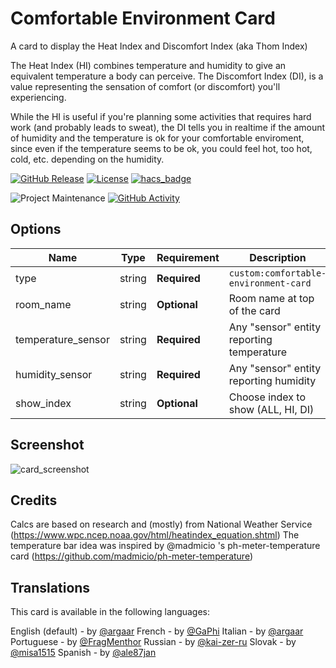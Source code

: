 # Comfortable Environment Card

A card to display the Heat Index and Discomfort Index (aka Thom Index)

The Heat Index (HI) combines temperature and humidity to give an equivalent temperature a body can perceive.
The Discomfort Index (DI), is a value representing the sensation of comfort (or discomfort) you'll experiencing.

While the HI is useful if you're planning some activities that requires hard work (and probably leads to sweat),
the DI tells you in realtime if the amount of humidity and the temperature is ok for your comfortable enviroment,
since even if the temperature seems to be ok, you could feel hot, too hot, cold, etc. depending on the humidity.

[![GitHub Release][releases-shield]][releases]
[![License][license-shield]](LICENSE)
[![hacs_badge](https://img.shields.io/badge/HACS-DEFAULT-41BDF5.svg?style=for-the-badge)](https://github.com/hacs/integration)

![Project Maintenance][maintenance-shield]
[![GitHub Activity][commits-shield]][commits]

## Options

| Name               | Type    | Requirement  | Description                                    | Default  |
| ------------------ | ------- | ------------ | ---------------------------------------------- | -------- |
| type               | string  | **Required** | `custom:comfortable-environment-card`          |          |
| room_name          | string  | **Optional** | Room name at top of the card                   |          |
| temperature_sensor | string  | **Required** | Any "sensor" entity reporting temperature      |          |
| humidity_sensor    | string  | **Required** | Any "sensor" entity reporting humidity         |          |
| show_index         | string  | **Optional** | Choose index to show (ALL, HI, DI)             |          |

## Screenshot

![card_screenshot](https://github.com/argaar/comfortable-environment-card/blob/main/screenshot.png "Card in action")

## Credits

Calcs are based on research and (mostly) from National Weather Service (https://www.wpc.ncep.noaa.gov/html/heatindex_equation.shtml)
The temperature bar idea was inspired by @madmicio 's ph-meter-temperature card (https://github.com/madmicio/ph-meter-temperature)

## Translations

This card is available in the following languages:

English (default) - by [@argaar](https://github.com/argaar)
French - by [@GaPhi](https://github.com/GaPhi)
Italian - by [@argaar](https://github.com/argaar)
Portuguese - by [@FragMenthor](https://github.com/FragMenthor)
Russian - by [@kai-zer-ru](https://github.com/kai-zer-ru)
Slovak - by [@misa1515](https://github.com/misa1515)
Spanish - by [@ale87jan](https://github.com/ale87jan)

[commits-shield]: https://img.shields.io/github/commit-activity/y/argaar/comfortable-environment-card.svg?style=for-the-badge
[commits]: https://github.com/argaar/comfortable-environment-card/commits/master
[license-shield]: https://img.shields.io/github/license/argaar/comfortable-environment-card.svg?style=for-the-badge
[maintenance-shield]: https://img.shields.io/maintenance/yes/2023.svg?style=for-the-badge
[releases-shield]: https://img.shields.io/github/release/argaar/comfortable-environment-card.svg?style=for-the-badge
[releases]: https://github.com/argaar/comfortable-environment-card/releases
